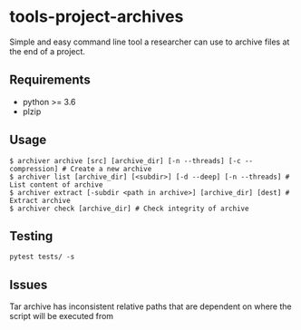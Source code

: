 # tools-project-archives

Simple and easy command line tool a researcher can use to archive files at the end of a project.

## Requirements

-   python >= 3.6
-   plzip

## Usage

```
$ archiver archive [src] [archive_dir] [-n --threads] [-c --compression] # Create a new archive
$ archiver list [archive_dir] [<subdir>] [-d --deep] [-n --threads] # List content of archive
$ archiver extract [-subdir <path in archive>] [archive_dir] [dest] # Extract archive
$ archiver check [archive_dir] # Check integrity of archive
```

## Testing

```
pytest tests/ -s
```

## Issues

Tar archive has inconsistent relative paths that are dependent on where the script will be executed from
